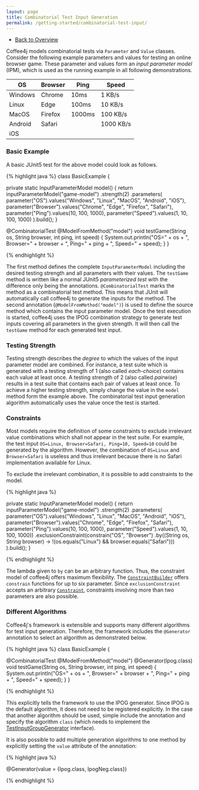 ```yaml
---
layout: page
title: Combinatorial Test Input Generation
permalink: /getting-started/combinatorial-test-input/
---
```


* [Back to Overview](../)

Coffee4j models combinatorial tests via `Parameter` and `Value` classes.
Consider the following example parameters and values for testing an online browser game.
These parameter and values form an <i>input parameter model</i> (IPM), which is used as the running example in all following demonstrations.

OS      | Browser | Ping   | Speed    
--------|---------|--------|----------
Windows | Chrome  | 10ms   | 1 KB/s   
Linux   | Edge    | 100ms  | 10 KB/s  
MacOS   | Firefox | 1000ms | 100 KB/s
Android | Safari  |        | 1000 KB/s
iOS     |         |        |          


### Basic Example

A basic JUnit5 test for the above model could look as follows.

{% highlight java %}
class BasicExample {

  private static InputParameterModel model() {
    return inputParameterModel("game-model")
        .strength(2)
        .parameters(
            parameter("OS").values("Windows", "Linux", "MacOS", "Android", "iOS"),
            parameter("Browser").values("Chrome", "Edge", "Firefox", "Safari"),
            parameter("Ping").values(10, 100, 1000),
            parameter("Speed").values(1, 10, 100, 1000)
        ).build();
  }

  @CombinatorialTest
  @ModelFromMethod("model")
  void testGame(String os, String browser, int ping, int speed) {
    System.out.println("OS=" + os + ", Browser=" + browser + ", Ping=" + ping + ", Speed=" + speed);
  }
}

{% endhighlight %}

The first method defines the complete `InputParameterModel` including the desired testing strength and all parameters with their values.
The `testGame` method is written like a normal JUnit5 <i>parameterized test</i> with the difference only being the
annotations.
`@CombinatorialTest` marks the method as a combinatorial test method.
This means that JUnit will automatically call coffee4j to generate the inputs for the method.
The second annotation (`@ModelFromMethod("model")`) is used to define the source method which contains the input parameter model.
Once the test execution is started, coffee4j uses the IPOG combination strategy to generate test inputs covering all parameters in the given strength.
It will then call the `testGame` method for each generated test input.

### Testing Strength

Testing strength describes the <i>degree</i> to which the values of the input parameter model are combined.
For instance, a test suite which is generated with a testing strength of 1 (also called <i>each-choice</i>) contains each value at least once.
A testing strength of 2 (also called <i>pairwise</i>) results in a test suite that contains each pair of values at least once.
To achieve a higher testing strength, simply change the value in the `model` method form the example above.
The combinatorial test input generation algorithm automatically uses the value once the test is started.

### Constraints

Most models require the definition of some constraints to exclude irrelevant value combinations which shall not appear in the test suite.
For example, the test input `OS=Linux, Browser=Safari, Ping=10, Speed=10` could be generated by the algorithm.
However, the combination of `OS=Linux` and `Browser=Safari` is useless and thus irrelevant because there is no Safari implementation available for Linux.

To exclude the irrelevant combination, it is possible to add constraints to the model.

{% highlight java %}

private static InputParameterModel model() {
  return inputParameterModel("game-model")
      .strength(2)
      .parameters(
          parameter("OS").values("Windows", "Linux", "MacOS", "Android", "iOS"),
          parameter("Browser").values("Chrome", "Edge", "Firefox", "Safari"),
          parameter("Ping").values(10, 100, 1000),
          parameter("Speed").values(1, 10, 100, 1000))
      .exclusionConstraint(constrain("OS", "Browser")
          .by((String os, String browser) -> !(os.equals("Linux") && browser.equals("Safari")))
      ).build();
}

{% endhighlight %}

The lambda given to `by` can be an arbitrary function.
Thus, the constraint model of coffee4j offers maximum flexibility.
The <a href="/apidocs/de/rwth/swc/coffee4j/model/constraints/ConstraintBuilder.html">`ConstraintBuilder`</a> offers `constrain` functions for up to six parameter.
Since `exclusionConstraint` accepts an arbitrary <a href="/apidocs/de/rwth/swc/coffee4j/model/constraints/Constraint.html">`Constraint`</a>, constraints involving more than two parameters are also possible.

### Different Algorithms

Coffee4j's framework is extensible and supports many different algorithms for test input generation.
Therefore, the framework includes the `@Generator` annotation to select an algorithm as demonstrated below.

{% highlight java %}
class BasicExample {

  @CombinatorialTest
  @ModelFromMethod("model")
  @Generator(Ipog.class)
  void testGame(String os, String browser, int ping, int speed) {
    System.out.println("OS=" + os + ", Browser=" + browser + ", Ping=" + ping + ", Speed=" + speed);
  }
}

{% endhighlight %}

This explicitly tells the framework to use the IPOG generator.
Since IPOG is the default algorithm, it does not need to be registered explicitly.
In the case that another algorithm should be used, simple include the annotation and specify the algorithm `class`
(which needs to implement the <a href="/apidocs/de/rwth/swc/coffee4j/engine/generator/TestInputGroupGenerator.html">TestInputGroupGenerator</a> interface).

It is also possible to add multiple generation algorithms to one method by explicitly setting the `value` attribute
of the annotation:

{% highlight java %}

@Generator(value = {Ipog.class, IpogNeg.class})

{% endhighlight %}
